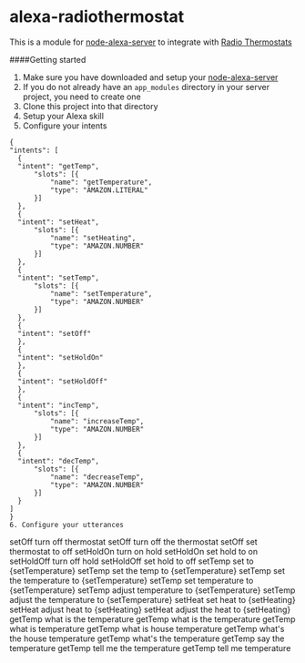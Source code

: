 # alexa-radiothermostat

This is a module for [node-alexa-server](https://github.com/bbrookfield/node-alexa-server) to integrate with [Radio Thermostats](http://www.radiothermostat.com/) 

####Getting started
1. Make sure you have downloaded and setup your [node-alexa-server](https://github.com/bbrookfield/node-alexa-server)
2. If you do not already have an `app_modules` directory in your server project, you need to create one
3. Clone this project into that directory
4. Setup your Alexa skill
5. Configure your intents
  
  ```
{
"intents": [
	{
	"intent": "getTemp",
		"slots": [{
			"name": "getTemperature",
			"type": "AMAZON.LITERAL"
		}]
	},
	{
	"intent": "setHeat",
		"slots": [{
			"name": "setHeating",
			"type": "AMAZON.NUMBER"
		}]
	},
	{
	"intent": "setTemp",
		"slots": [{
			"name": "setTemperature",
			"type": "AMAZON.NUMBER"
		}]
	},
	{
	"intent": "setOff"
	},
	{
	"intent": "setHoldOn"
	},
	{
	"intent": "setHoldOff"
	},
	{
	"intent": "incTemp",
		"slots": [{
			"name": "increaseTemp",
			"type": "AMAZON.NUMBER"
		}]
	},
	{
	"intent": "decTemp",
		"slots": [{
			"name": "decreaseTemp",
			"type": "AMAZON.NUMBER"
		}]
	}
 ]
}
6. Configure your utterances

  ```
setOff turn off thermostat
setOff turn off the thermostat
setOff set thermostat to off
setHoldOn turn on hold
setHoldOn set hold to on
setHoldOff turn off hold
setHoldOff set hold to off
setTemp set to {setTemperature}
setTemp set the temp to {setTemperature}
setTemp set the temperature to {setTemperature}
setTemp set temperature to {setTemperature}
setTemp adjust temperature to {setTemperature}
setTemp adjust the temperature to {setTemperature}
setHeat set heat to {setHeating}
setHeat adjust heat to {setHeating}
setHeat adjust the heat to {setHeating}
getTemp what is the temperature
getTemp what is the temperature
getTemp what is temperature
getTemp what is house temperature
getTemp what's the house temperature
getTemp what's the temperature
getTemp say the temperature
getTemp tell me the temperature
getTemp tell me temperature
```

